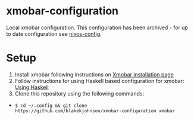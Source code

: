 # xmobar-configuration

Local xmobar configuration. This configuration has been archived - for up to date configuration see [nixos-config](https://github.com/blakekjohnson/nixos-config).

# Setup

1. Install xmobar following instructions on [Xmobar installation page](https://codeberg.org/xmobar/xmobar#installation)
2. Follow instructions for using Haskell based configuration for xmobar:
[Using Haskell](https://codeberg.org/xmobar/xmobar/src/branch/master/doc/using-haskell.org)
3. Clone this repository using the following commands:
- `$ cd ~/.config && git clone https://github.com/blakekjohnson/xmobar-configuration xmobar`

